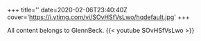 +++
title=''
date=2020-02-06T23:40:40Z
cover='https://i.ytimg.com/vi/SOvHSfVsLwo/hqdefault.jpg'
+++

All content belongs to GlennBeck.
{{< youtube SOvHSfVsLwo >}}
